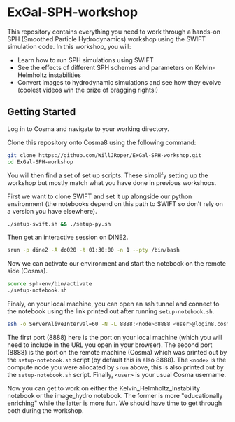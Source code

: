 # ExGal-SPH-workshop

This repository contains everything you need to work through a hands-on SPH (Smoothed Particle Hydrodynamics) workshop using the SWIFT simulation code. In this workshop, you will:

- Learn how to run SPH simulations using SWIFT
- See the effects of different SPH schemes and parameters on Kelvin-Helmholtz instabilities
- Convert images to hydrodynamic simulations and see how they evolve (coolest videos win the prize of bragging rights!)

## Getting Started

Log in to Cosma and navigate to your working directory.

Clone this repository onto Cosma8 using the following command:

```bash
git clone https://github.com/WillJRoper/ExGal-SPH-workshop.git
cd ExGal-SPH-workshop
```

You will then find a set of set up scripts. These simplify setting up the workshop but mostly match what you have done in previous workshops.

First we want to clone SWIFT and set it up alongside our python environment (the notebooks depend on this path to SWIFT so don't rely on a version you have elsewhere).

```bash
./setup-swift.sh && ./setup-py.sh
```

Then get an interactive session on DINE2.

```bash
srun -p dine2 -A do020 -t 01:30:00 -n 1 --pty /bin/bash
```

Now we can activate our environment and start the notebook on the remote side (Cosma).

```bash
source sph-env/bin/activate
./setup-notebook.sh
```

Finaly, on your local machine, you can open an ssh tunnel and connect to the notebook using the link printed out after running `setup-notebook.sh`.

```bash
ssh -o ServerAliveInterval=60 -N -L 8888:<node>:8888 <user>@login8.cosma.dur.ac.uk
```

The first port (8888) here is the port on your local machine (which you will need to include in the URL you open in your browser). The second port (8888) is the port on the remote machine (Cosma) which was printed out by the `setup-notebook.sh` script (by default this is also 8888). The `<node>` is the compute node you were allocated by `srun` above, this is also printed out by the `setup-notebook.sh` script. Finally, `<user>` is your usual Cosma username.

Now you can get to work on either the Kelvin_Helmholtz_Instability notebook or the image_hydro notebook. The former is more "educationally enriching" while the latter is more fun. We should have time to get through both during the workshop.
